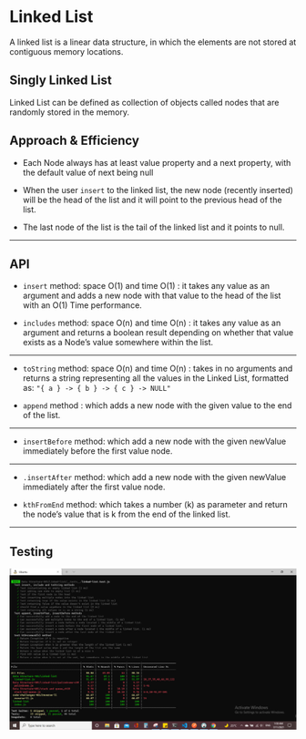 # Linked List

A linked list is a linear data structure, in which the elements are not stored at contiguous memory locations.

## Singly Linked List

Linked List can be defined as collection of objects called nodes that are randomly stored in the memory.

## Approach & Efficiency

* Each Node always has at least value property and a next property, with the default value of next being null

* When the user `insert` to the  linked list, the new node (recently inserted) will be the head of the list and it will point to the previous head of the list.

* The last node of the list is the tail of the linked list and it  points to null.

****

## API

* `insert` method: space O(1) and time O(1) : it takes any value as an argument and adds a new node with that value to the head of the list with an O(1) Time performance.

* `includes` method: space O(n) and time O(n) : it takes any value as an argument and returns a boolean result depending on whether that value exists as a Node’s value somewhere within the list.

****

* `toString` method: space O(n) and time O(n) : takes in no arguments and returns a string representing all the values in the Linked List, formatted as:
`"{ a } -> { b } -> { c } -> NULL"`

* `append` method : which adds a new node with the given value to the end of the list.

****

* `insertBefore` method: which add a new node with the given newValue immediately before the first value node.

****

* `.insertAfter` method: which add a new node with the given newValue immediately after the first value node.

* `kthFromEnd` method:  which takes a number (k) as parameter and return the node’s value that is k from the end of the linked list.
****
## Testing

![img](test.PNG)
